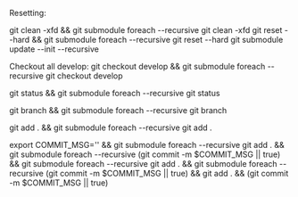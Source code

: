 Resetting:

git clean -xfd && git submodule foreach --recursive git clean -xfd
git reset --hard && git submodule foreach --recursive git reset --hard
git submodule update --init --recursive

Checkout all develop:
git checkout develop && git submodule foreach --recursive git checkout develop

git status && git submodule foreach --recursive git status

git branch && git submodule foreach --recursive git branch

git add . && git submodule foreach --recursive git add .

export COMMIT_MSG='' && git submodule foreach --recursive git add . && git submodule foreach --recursive (git commit -m $COMMIT_MSG || true) && git submodule foreach --recursive git add . && git submodule foreach --recursive (git commit -m $COMMIT_MSG || true) && git add . && (git commit -m $COMMIT_MSG || true)